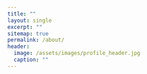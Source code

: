 ```yaml
---
title: ""
layout: single
excerpt: ""
sitemap: true
permalink: /about/
header:
  image: /assets/images/profile_header.jpg
  caption: ""
---
```

